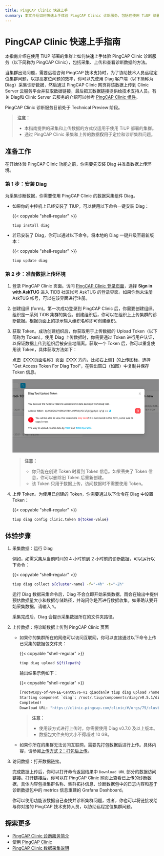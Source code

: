 ```yaml
---
title: PingCAP Clinic 快速上手
summary: 本文介绍如何快速上手体验 PingCAP Clinic 诊断服务，包括在使用 TiUP 部署的集群上通过 Diag 客户端采集数据的方法、使用 Diag 客户端将采集到的数据上传到 PingCAP Clinic 页面的方法，以及在 PingCAP Clinic 页面上查看采集到的数据的方法。
---
```


# PingCAP Clinic 快速上手指南

本指南介绍在使用 TiUP 部署的集群上如何快速上手体验 PingCAP Clinic 诊断服务（以下简称为 PingCAP Clinic），包括采集、上传和查看诊断数据的方法。

当集群出现问题，需要远程咨询 PingCAP 技术支持时，为了协助技术人员远程定位集群问题，以提高定位问题的效率，你可以先使用 Diag 客户端（以下简称为 Diag）采集诊断数据，然后通过 PingCAP Clinic 网页将该数据上传到 Clinic Server 云服务平台并获取数据链接，最后把其数据链接提供给技术支持人员。有关 Diag和 Clinic Server 云服务的介绍可以参考 [PingCAP Clinic 组件](/clinic/clinic-introduction.md)。

PingCAP Clinic 诊断服务目前处于 Technical Preview 阶段。

> **注意：**
>
> - 本指南提供的采集和上传数据的方式仅适用于使用 TiUP 部署的集群。
> - 通过 PingCAP Clinic 采集和上传的数据**仅**用于定位和诊断集群问题。

## 准备工作

在开始体验 PingCAP Clinic 功能之前，你需要先安装 Diag 并准备数据上传环境。

### 第 1 步：安装 Diag

为采集诊断数据，你需要使用 PingCAP Clinic 的数据采集组件 Diag。

- 如果你的中控机上已经安装了 TiUP，可以使用以下命令一键安装 Diag：

    {{< copyable "shell-regular" >}}

    ```bash
    tiup install diag
    ```

- 若已安装了 Diag，你可以通过以下命令，将本地的 Diag 一键升级至最新版本：

    {{< copyable "shell-regular" >}}

    ```bash
    tiup update diag
    ```

### 第 2 步：准备数据上传环境

1. 登录 PingCAP Clinic 页面。访问 [PingCAP Clinic 登录页面](https://clinic.pingcap.com/clinic/#/login)，选择 **Sign in with AskTUG** 进入 TiDB 社区帐号 AskTUG 的登录界面。如果你尚未注册 AskTUG 帐号，可以在该界面进行注册。

2. 创建组织 (form)。第一次成功登录到 PingCAP Clinic 后，你需要创建组织。组织是一系列 TiDB 集群的集合。创建组织后，你可以在组织上上传集群的诊断数据。根据页面上的提示输入组织名称即可创建组织。

3. 获取 Token。成功创建组织后，你获取用于上传数据的 Upload Token（以下简称为 Token）。使用 Diag 上传数据时，你需要通过 Token 进行用户认证，以保证数据上传到组织后被安全地隔离。获取一个 Token 后，你可以重复使用该 Token，具体获取方法如下：

    点击【XXX页面名称】页面【XXX 方向，比如右上侧】的上传图标，选择 "Get Access Token For Diag Tool"，在弹出窗口（如图）中复制并保存 Token 信息。

    ![获取 Token 截图](/media/clinic-get-token.png)

    > **注意：**
    >
    > - 你只能在创建 Token 时看到 Token 信息。如果丢失了 Token 信息，你可以删除旧 Token 后重新创建。
    > - 该 Token 只用于数据上传，访问数据时不需要使用 Token。

4. 上传 Token。为使用已创建的 Token，你需要通过以下命令在 Diag 中设置 Token：

    {{< copyable "shell-regular" >}}

    ```bash
    tiup diag config clinic.token ${token-value}
    ```

## 体验步骤

1. 采集数据：运行 Diag

    例如，如需采集从当前时间的 4 小时前到 2 小时前的诊断数据，可以运行以下命令：

    {{< copyable "shell-regular" >}}

    ```bash
    tiup diag collect ${cluster-name} -f="-4h" -t="-2h"
    ```

    运行 Diag 数据采集命令后，Diag 不会立即开始采集数据，而会在输出中提供预估数据量大小和数据存储路径，并询问你是否进行数据收集。如果确认要开始采集数据，请输入 `Y`。

    采集完成后，Diag 会提示采集数据所在的文件夹路径。

2. 上传数据：将诊断数据上传到 PingCAP Clinic 页面

    - 如果你的集群所在的网络可以访问互联网，你可以直接通过以下命令上传已采集的数据包文件夹：

        {{< copyable "shell-regular" >}}

        ```bash
        tiup diag upload ${filepath}
        ```

        输出结果示例如下：

        {{< copyable "shell-regular" >}}

        ```bash
        [root@Copy-of-VM-EE-CentOS76-v1 qiaodan]# tiup diag upload /home/qiaodan/diag-fNTnz5MGhr6
        Starting component `diag`: /root/.tiup/components/diag/v0.5.1/diag upload /home/qiaodan/diag-fNTnz5MGhr6
        Completed!
        Download URL: "https://clinic.pingcap.com/clinic/#/orgs/75/clusters/7055188676317281573 "
        ```

        > **注意：**
        >
        > - 使用该方式进行上传时，你需要使用 Diag v0.7.0 及以上版本。
        > - 数据包文件夹的大小不得超过 10 GB。

    - 如果你所在的集群无法访问互联网，需要先打包数据后进行上传。具体内容，请参阅[上传方式 2：打包后上传](/clinic/clinic-user-guide-for-tiup.md#方式-2打包后上传)。

3. 访问数据：打开数据链接。

    完成数据上传后，你可以打开命令返回结果中 `Download URL` 部分的数据访问链接。打开链接后，你可以在 PingCAP Clinic 网页上查看已上传的诊断数据，具体内容包括集群名称、集群拓扑信息、诊断数据包中的日志内容和基于诊断数据包中的 metrics 信息重建的 Grafana Dashboard。

    你可以使用功能该数据自己查找并诊断集群问题，或者，你也可以将链接发给与你对接的 PingCAP 技术支持人员，以协助远程定位集群问题。

## 探索更多

- [PingCAP Clinic 诊断服务简介](/clinic/clinic-introduction.md)
- [使用 PingCAP Clinic](/clinic/clinic-user-guide-for-tiup.md)
- [PingCAP Clinic 数据采集说明](/clinic/clinic-data-instruction-for-tiup.md)